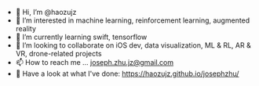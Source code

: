 - 👋 Hi, I’m @haozujz
- 👀 I’m interested in machine learning, reinforcement learning, augmented reality
- 🌱 I’m currently learning swift, tensorflow
- 💞️ I’m looking to collaborate on iOS dev, data visualization, ML & RL, AR & VR, drone-related projects
- 📫 How to reach me ... joseph.zhu.jz@gmail.com
- 📱 Have a look at what I've done: https://haozujz.github.io/josephzhu/

<!---
haozujz/haozujz is a ✨ special ✨ repository because its `README.md` (this file) appears on your GitHub profile.
You can click the Preview link to take a look at your changes.
--->

